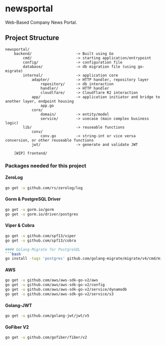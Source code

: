# newsportal

Web-Based Company News Portal.

## Project Structure
```
newsportal/
    backend/                    -> Built using Go
        cmd/                    -> starting application/entrypoint
        config/                 -> configuration file
        database/               -> db migration file (using go-migrate)
        internal/               -> application core
            adapter/            -> HTTP handler, repository layer
                repository/     -> db interaction
                handler/        -> HTTP handler
                cloudlfare/     -> Cloudflare R2 interaction
            app/                -> application initiator and bridge to another layer, endpoint housing
                app.go
            core/
                domain/         -> entity/model
                service/        -> usecase (main complex business logic)
        lib/                    -> reuseable functions
            conv/
                conv.go         -> string-int or vice versa conversion, or other reuseable functions
            jwt/                -> generate and validate JWT
    
    [WIP] frontend/
```

### Packages needed for this project
#### ZeroLog
```bash
go get -u github.com/rs/zerolog/log
```

#### Gorm & PostgreSQL Driver
```bash
go get -u gorm.io/gorm
go get -u gorm.io/driver/postgres
```

#### Viper & Cobra
```bash
go get -u github.com/spf13/viper
go get -u github.com/spf13/cobra

#### Golang-Migrate for PostgreSQL
```bash
go install -tags 'postgres' github.com/golang-migrate/migrate/v4/cmd/migrate@latest
```

#### AWS
```bash
go get -u github.com/aws/aws-sdk-go-v2/aws
go get -u github.com/aws/aws-sdk-go-v2/config
go get -u github.com/aws/aws-sdk-go-v2/service/dynamodb
go get -u github.com/aws/aws-sdk-go-v2/service/s3
```

#### Golang-JWT
```bash
go get -u github.com/golang-jwt/jwt/v5
```

#### GoFiber V2
```bash
go get -u github.com/gofiber/fiber/v2
```